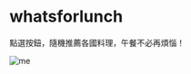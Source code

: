 # whatsforlunch
點選按鈕，隨機推薦各國料理，午餐不必再煩惱！

![me](https://github.com/kkylelu/whatsforlunch/blob/06accb5739876e155a43146f9c409f576146dc6b/2023-08-21%20at%2022.32.02.gif)

